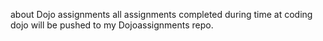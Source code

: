 about Dojo assignments
all assignments completed during time at coding dojo will be pushed to my Dojoassignments repo.
